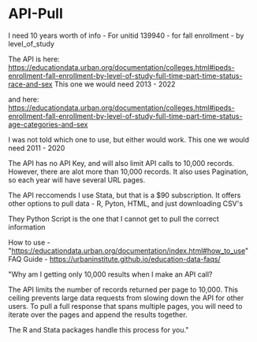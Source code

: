 # API-Pull

I need 10 years worth of info - For unitid 139940 - for fall enrollment - by level_of_study

The API is here: https://educationdata.urban.org/documentation/colleges.html#ipeds-enrollment-fall-enrollment-by-level-of-study-full-time-part-time-status-race-and-sex 
This one we would need 2013 - 2022

and here: https://educationdata.urban.org/documentation/colleges.html#ipeds-enrollment-fall-enrollment-by-level-of-study-full-time-part-time-status-age-categories-and-sex

I was not told which one to use, but either would work. 
This one we would need 2011 - 2020

The API has no API Key, and will also limit API calls to 10,000 records. However, there are alot more than 10,000 records. 
It also uses Pagination, so each year will have several URL pages.


The API reccomends I use Stata, but that is a $90 subscription. 
It offers other options to pull data - R, Pyton, HTML, and just downloading CSV's

They Python Script is the one that I cannot get to pull the correct information


How to use - "https://educationdata.urban.org/documentation/index.html#how_to_use"
FAQ Guide - https://urbaninstitute.github.io/education-data-faqs/

"Why am I getting only 10,000 results when I make an API call?

The API limits the number of records returned per page to 10,000. This ceiling prevents large data requests from slowing down the API for other users. To pull a full response that spans multiple pages, you will need to iterate over the pages and append the results together.

The R and Stata packages handle this process for you."
